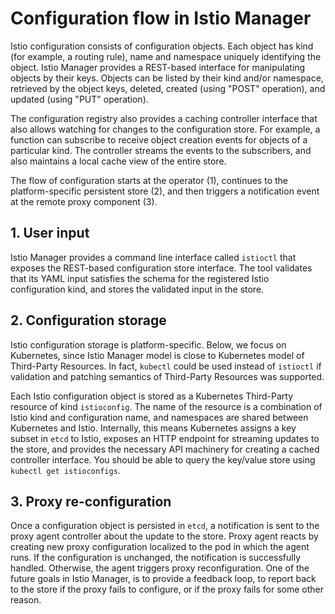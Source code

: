 # Configuration flow in Istio Manager

Istio configuration consists of configuration objects. Each object has kind
(for example, a routing rule), name and namespace uniquely identifying the
object.  Istio Manager provides a REST-based interface for manipulating objects
by their keys. Objects can be listed by their kind and/or namespace, retrieved
by the object keys, deleted, created (using "POST" operation), and updated
(using "PUT" operation).

The configuration registry also provides a caching controller interface that
also allows watching for changes to the configuration store. For example, a
function can subscribe to receive object creation events for objects of a
particular kind. The controller streams the events to the subscribers, and also
maintains a local cache view of the entire store.

The flow of configuration starts at the operator (1), continues to the
platform-specific persistent store (2), and then triggers a notification event at
the remote proxy component (3).

## 1. User input

Istio Manager provides a command line interface called `istioctl` that exposes
the REST-based configuration store interface.  The tool validates that its YAML
input satisfies the schema for the registered Istio configuration kind, and
stores the validated input in the store.

## 2. Configuration storage

Istio configuration storage is platform-specific. Below, we focus on Kubernetes,
since Istio Manager model is close to Kubernetes model of Third-Party
Resources. In fact, `kubectl` could be used instead of `istioctl` if validation
and patching semantics of Third-Party Resources was supported.

Each Istio configuration object is stored as a Kubernetes Third-Party resource
of kind `istioconfig`. The name of the resource is a combination of Istio kind
and configuration name, and namespaces are shared between Kubernetes and Istio.
Internally, this means Kubernetes assigns a key subset in `etcd` to Istio,
exposes an HTTP endpoint for streaming updates to the store, and provides the
necessary API machinery for creating a cached controller interface.
You should be able to query the key/value store using `kubectl get istioconfigs`.

## 3. Proxy re-configuration

Once a configuration object is persisted in `etcd`, a notification is sent to
the proxy agent controller about the update to the store.  Proxy agent reacts
by creating new proxy configuration localized to the pod in which the agent
runs.  If the configuration is unchanged, the notification is successfully
handled. Otherwise, the agent triggers proxy reconfiguration. One of the future
goals in Istio Manager, is to provide a feedback loop, to report back to the
store if the proxy fails to configure, or if the proxy fails for some other
reason.




